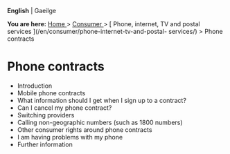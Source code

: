 **English** |  Gaeilge 

**You are here:** [ Home ](/en/) > [ Consumer ](/en/consumer/) > [ Phone,
internet, TV and postal services ](/en/consumer/phone-internet-tv-and-postal-
services/) > Phone contracts

#  Phone contracts

  * Introduction 
  * Mobile phone contracts 
  * What information should I get when I sign up to a contract? 
  * Can I cancel my phone contract? 
  * Switching providers 
  * Calling non-geographic numbers (such as 1800 numbers) 
  * Other consumer rights around phone contracts 
  * I am having problems with my phone 
  * Further information 
